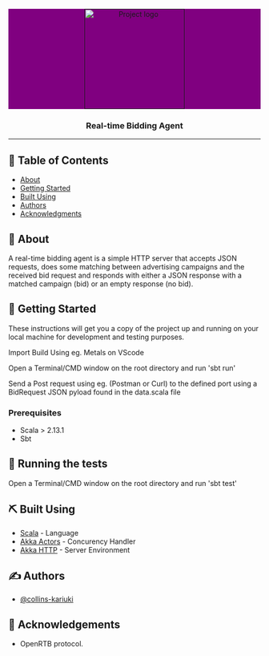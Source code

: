 <div >
<p align="center" style="background-color:purple;" >
  <a href="" rel="noopener" >
 <img  width=200px height=200px src="https://global-uploads.webflow.com/60859154db955843c7fc06e7/6086e5b19dcb8d16f5451709_Eskimi.svg" alt="Project logo"></a>
</p>

<h3 align="center">Real-time Bidding Agent</h3>

---

## 📝 Table of Contents

- [About](#about)
- [Getting Started](#getting_started)
- [Built Using](#built_using)
- [Authors](#authors)
- [Acknowledgments](#acknowledgement)

## 🧐 About <a name = "about"></a>

A real-time bidding agent is a simple HTTP server that accepts JSON requests, does some matching between advertising campaigns and the received bid request and responds with either a JSON response with a matched campaign (bid) or an empty response (no bid).

## 🏁 Getting Started <a name = "getting_started"></a>

These instructions will get you a copy of the project up and running on your local machine for development and testing purposes.

Import Build Using eg. Metals on VScode

Open a Terminal/CMD window on the root directory and run 'sbt run'

Send a Post request using eg. (Postman or Curl) to the defined port using a BidRequest JSON pyload found in the data.scala file

### Prerequisites

- Scala > 2.13.1
- Sbt

## 🔧 Running the tests <a name = "tests"></a>

Open a Terminal/CMD window on the root directory and run 'sbt test'

## ⛏️ Built Using <a name = "built_using"></a>

- [Scala](https://www.mongodb.com/) - Language
- [Akka Actors](https://www.scala-lang.org/) - Concurency Handler
- [Akka HTTP](https://doc.akka.io/docs/akka-http/current/) - Server Environment

## ✍️ Authors <a name = "authors"></a>

- [@collins-kariuki](https://github.com/collins-kariuki)

## 🎉 Acknowledgements <a name = "acknowledgement"></a>

- OpenRTB protocol.

</div>
